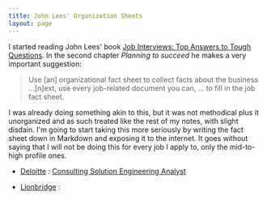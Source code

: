 ```yaml
---
title: John Lees' Organization Sheets
layout: page
---
```


I started reading John Lees' book [Job Interviews: Top Answers to Tough Questions](https://www.amazon.com/Job-Interviews-answers-tough-questions/dp/0077119096). In the second chapter _Planning to succeed_ he makes a very important suggestion:

> Use [an] organizational fact sheet to collect facts about the business ...[n]ext, use every job-related document you can, ... to fill in the job fact sheet.

I was already doing something akin to this, but it was not methodical plus it unorganized and as such treated like the rest of my notes, with slight disdain. I'm going to start taking this more seriously by writing the fact sheet down in Markdown and exposing it to the internet. It goes without saying that I will not be doing this for every job I apply to, only the mid-to-high profile ones.

- [Deloitte](deloitte)
  : [Consulting Solution Engineering Analyst](deloitte/engineering-analyst)

- [Lionbridge](lionbridge)
  : [](lionbridge/map-analyst)
